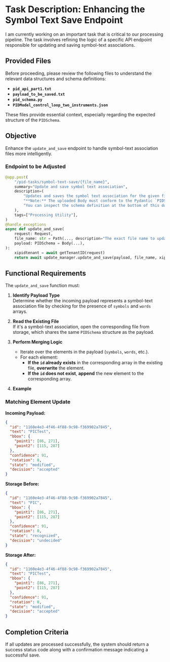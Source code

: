# Task Description: Enhancing the Symbol Text Save Endpoint

I am currently working on an important task that is critical to our processing pipeline. The task involves refining the logic of a specific API endpoint responsible for updating and saving symbol-text associations.

## Provided Files

Before proceeding, please review the following files to understand the relevant data structures and schema definitions:

- **`pid_api_part1.txt`**
- **`payload_to_be_saved.txt`**
- **`pid_schema.py`**  
- **`PIDModel_control_loop_two_instruments.json`**

These files provide essential context, especially regarding the expected structure of the `PIDSchema`.

## Objective

Enhance the `update_and_save` endpoint to handle symbol-text association files more intelligently.

### Endpoint to be Adjusted

```python
@app.post(
    "/pid-tasks/symbol-text-save/{file_name}",
    summary="Update and save symbol text association",
    description=(
        "Updates and saves the symbol text association for the given file name.\n\n"
        "**Note:** The uploaded Body must conform to the Pydantic `PIDSchema`.\n"
        "You can inspect the schema definition at the bottom of this documentation under **Schemas → PIDSchema**."
    ),
    tags=["Processing Utility"],
)
@handle_exceptions
async def update_and_save(
    request: Request,
    file_name: str = Path(..., description="The exact file name to update and save"),
    payload: PIDSchema = Body(...),
):
    xipidtenant = await getTenantID(request)
    return await update_manager.update_and_save(payload, file_name, xipidtenant)
```

## Functional Requirements

The `update_and_save` function must:

1. **Identify Payload Type**  
   Determine whether the incoming payload represents a symbol-text association file by checking for the presence of `symbols` and `words` arrays.

2. **Read the Existing File**  
   If it's a symbol-text association, open the corresponding file from storage, which shares the same `PIDSchema` structure as the payload.

3. **Perform Merging Logic**  
   - Iterate over the elements in the payload (`symbols`, `words`, etc.).
   - For each element:
     - **If the `id` already exists** in the corresponding array in the existing file, **overwrite** the element.
     - **If the `id` does not exist**, **append** the new element to the corresponding array.

4. **Example**

### Matching Element Update

**Incoming Payload:**
```json
{
  "id": "1160e4e3-4f46-4f88-9c98-f369902a7845",
  "text": "PICTest",
  "bbox": {
    "point1": [86, 271],
    "point2": [115, 287]
  },
  "confidence": 91,
  "rotation": 0,
  "state": "modified",
  "decision": "accepted"
}
```

**Storage Before:**
```json
{
  "id": "1160e4e3-4f46-4f88-9c98-f369902a7845",
  "text": "PIC",
  "bbox": {
    "point1": [86, 271],
    "point2": [115, 287]
  },
  "confidence": 91,
  "rotation": 0,
  "state": "recognized",
  "decision": "undecided"
}
```

**Storage After:**
```json
{
  "id": "1160e4e3-4f46-4f88-9c98-f369902a7845",
  "text": "PICTest",
  "bbox": {
    "point1": [86, 271],
    "point2": [115, 287]
  },
  "confidence": 91,
  "rotation": 0,
  "state": "modified",
  "decision": "accepted"
}
```

## Completion Criteria

If all updates are processed successfully, the system should return a success status code along with a confirmation message indicating a successful save.
